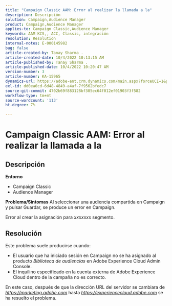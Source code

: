 ```yaml
---
title: "Campaign Classic AAM: Error al realizar la llamada a la"
description: Descripción
solution: Campaign,Audience Manager
product: Campaign,Audience Manager
applies-to: Campaign Classic,Audience Manager
keywords: AAM KCS,, ACC, Classic, integración
resolution: Resolution
internal-notes: E-000145982
bug: false
article-created-by: Tanay Sharma .
article-created-date: 10/4/2022 10:13:15 AM
article-published-by: Tanay Sharma .
article-published-date: 10/4/2022 10:20:47 AM
version-number: 3
article-number: KA-15965
dynamics-url: https://adobe-ent.crm.dynamics.com/main.aspx?forceUCI=1&pagetype=entityrecord&etn=knowledgearticle&id=a5fa2f27-cd43-ed11-bba2-0022480868ff
exl-id: dd0ea0cd-6d48-4849-a4af-7f9562bfedc7
source-git-commit: 4702b69f883128bf305ec64f012ef01903f3f582
workflow-type: tm+mt
source-wordcount: '113'
ht-degree: 7%

---
```


# Campaign Classic AAM: Error al realizar la llamada a la

## Descripción

<b>Entorno</b>
- Campaign Classic
- Audience Manager



<b>Problema/Síntomas</b>
Al seleccionar una audiencia compartida en Campaign y pulsar Guardar, se produce un error en Campaign.

Error al crear la asignación para *xxxxxxx* segmento.


## Resolución


Este problema suele producirse cuando:

- El usuario que ha iniciado sesión en Campaign no se ha asignado al producto *Biblioteca de audiencias* en Adobe Experience Cloud Admin Console.
- El inquilino especificado en la cuenta externa de Adobe Experience Cloud dentro de la campaña no es correcto.


En este caso, después de que la dirección URL del servidor se cambiara de *https://marketing.adobe.com* hasta *https://experiencecloud.adobe.com* se ha resuelto el problema.
